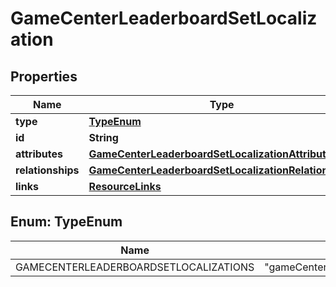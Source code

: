 

# GameCenterLeaderboardSetLocalization


## Properties

| Name | Type | Description | Notes |
|------------ | ------------- | ------------- | -------------|
|**type** | [**TypeEnum**](#TypeEnum) |  |  |
|**id** | **String** |  |  |
|**attributes** | [**GameCenterLeaderboardSetLocalizationAttributes**](GameCenterLeaderboardSetLocalizationAttributes.md) |  |  [optional] |
|**relationships** | [**GameCenterLeaderboardSetLocalizationRelationships**](GameCenterLeaderboardSetLocalizationRelationships.md) |  |  [optional] |
|**links** | [**ResourceLinks**](ResourceLinks.md) |  |  [optional] |



## Enum: TypeEnum

| Name | Value |
|---- | -----|
| GAMECENTERLEADERBOARDSETLOCALIZATIONS | &quot;gameCenterLeaderboardSetLocalizations&quot; |



